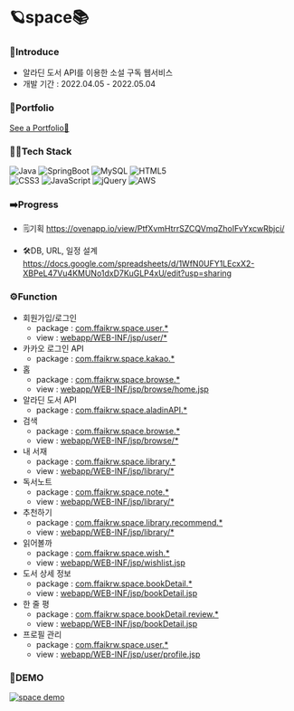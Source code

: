 # 🪐space📚

### 🎤Introduce
- 알라딘 도서 API를 이용한 소설 구독 웹서비스
- 개발 기간 : 2022.04.05 - 2022.05.04

### 📑Portfolio
[See a Portfolio👀](portfolio.pdf)

### 👩‍💻Tech Stack
![Java](https://img.shields.io/badge/java-%23ED8B00.svg?style=for-the-badge&logo=java&logoColor=white)
![SpringBoot](https://img.shields.io/badge/SpringBoot-%236DB33F.svg?style=for-the-badge&logo=spring&logoColor=white)
![MySQL](https://img.shields.io/badge/mysql-%2300f.svg?style=for-the-badge&logo=mysql&logoColor=white)
![HTML5](https://img.shields.io/badge/html5-%23E34F26.svg?style=for-the-badge&logo=html5&logoColor=white)
<br>
![CSS3](https://img.shields.io/badge/css3-%231572B6.svg?style=for-the-badge&logo=css3&logoColor=white)
![JavaScript](https://img.shields.io/badge/javascript-%23323330.svg?style=for-the-badge&logo=javascript&logoColor=%23F7DF1E)
![jQuery](https://img.shields.io/badge/jquery-%230769AD.svg?style=for-the-badge&logo=jquery&logoColor=white)
![AWS](https://img.shields.io/badge/AWS-%23FF9900.svg?style=for-the-badge&logo=amazon-aws&logoColor=white)

### ➡️Progress
* 🗒️기획
   https://ovenapp.io/view/PtfXvmHtrrSZCQVmqZhoIFvYxcwRbjci/
  
* 🛠️DB, URL, 일정 설계
    https://docs.google.com/spreadsheets/d/1WfN0UFY1LEcxX2-XBPeL47Vu4KMUNo1dxD7KuGLP4xU/edit?usp=sharing

### ⚙️Function
* 회원가입/로그인
   * package : [com.ffaikrw.space.user.* ](https://github.com/ffaikrw/Space/tree/master/src/main/java/com/ffaikrw/space/user)
   * view : [webapp/WEB-INF/jsp/user/* ](https://github.com/ffaikrw/Space/tree/master/src/main/webapp/WEB-INF/jsp/user)
* 카카오 로그인 API
   * package : [com.ffaikrw.space.kakao.* ](https://github.com/ffaikrw/Space/tree/master/src/main/java/com/ffaikrw/space/kakao)
* 홈
   * package : [com.ffaikrw.space.browse.* ](https://github.com/ffaikrw/Space/tree/master/src/main/java/com/ffaikrw/space/browse)
   * view : [webapp/WEB-INF/jsp/browse/home.jsp ](https://github.com/ffaikrw/Space/blob/master/src/main/webapp/WEB-INF/jsp/browse/home.jsp)
* 알라딘 도서 API
   * package : [com.ffaikrw.space.aladinAPI.* ](https://github.com/ffaikrw/Space/tree/master/src/main/java/com/ffaikrw/space/aladinAPI)
* 검색
   * package : [com.ffaikrw.space.browse.* ](https://github.com/ffaikrw/Space/tree/master/src/main/java/com/ffaikrw/space/browse)
   * view : [webapp/WEB-INF/jsp/browse/* ](https://github.com/ffaikrw/Space/blob/master/src/main/webapp/WEB-INF/jsp/browse)
* 내 서재
   * package : [com.ffaikrw.space.library.* ](https://github.com/ffaikrw/Space/tree/master/src/main/java/com/ffaikrw/space/library)
   * view : [webapp/WEB-INF/jsp/library/* ](https://github.com/ffaikrw/Space/tree/master/src/main/webapp/WEB-INF/jsp/library)
* 독서노트
   * package : [com.ffaikrw.space.note.* ](https://github.com/ffaikrw/Space/tree/master/src/main/java/com/ffaikrw/space/note)
   * view : [webapp/WEB-INF/jsp/library/* ](https://github.com/ffaikrw/Space/blob/master/src/main/webapp/WEB-INF/jsp/library)
* 추천하기
   * package : [com.ffaikrw.space.library.recommend.* ](https://github.com/ffaikrw/Space/tree/master/src/main/java/com/ffaikrw/space/library/recommend)
   * view : [webapp/WEB-INF/jsp/library/* ](https://github.com/ffaikrw/Space/blob/master/src/main/webapp/WEB-INF/jsp/library)
* 읽어볼까
   * package : [com.ffaikrw.space.wish.* ](https://github.com/ffaikrw/Space/tree/master/src/main/java/com/ffaikrw/space/wish)
   * view : [webapp/WEB-INF/jsp/wishlist.jsp ](https://github.com/ffaikrw/Space/blob/master/src/main/webapp/WEB-INF/jsp/wishlist.jsp)
* 도서 상세 정보
   * package : [com.ffaikrw.space.bookDetail.* ](https://github.com/ffaikrw/Space/tree/master/src/main/java/com/ffaikrw/space/bookDetail)
   * view : [webapp/WEB-INF/jsp/bookDetail.jsp ](https://github.com/ffaikrw/Space/blob/master/src/main/webapp/WEB-INF/jsp/bookDetail.jsp)
* 한 줄 평
   * package : [com.ffaikrw.space.bookDetail.review.* ](https://github.com/ffaikrw/Space/tree/master/src/main/java/com/ffaikrw/space/bookDetail/review)
   * view : [webapp/WEB-INF/jsp/bookDetail.jsp](https://github.com/ffaikrw/Space/blob/master/src/main/webapp/WEB-INF/jsp/bookDetail.jsp)
* 프로필 관리
   * package : [com.ffaikrw.space.user.* ](https://github.com/ffaikrw/Space/tree/master/src/main/java/com/ffaikrw/space/user)
   * view : [webapp/WEB-INF/jsp/user/profile.jsp](https://github.com/ffaikrw/Space/blob/master/src/main/webapp/WEB-INF/jsp/user/profile.jsp)



### 📼DEMO
[![space demo](https://img.youtube.com/vi/_klysApbl2o/1.jpg)](https://youtu.be/_klysApbl2o)


